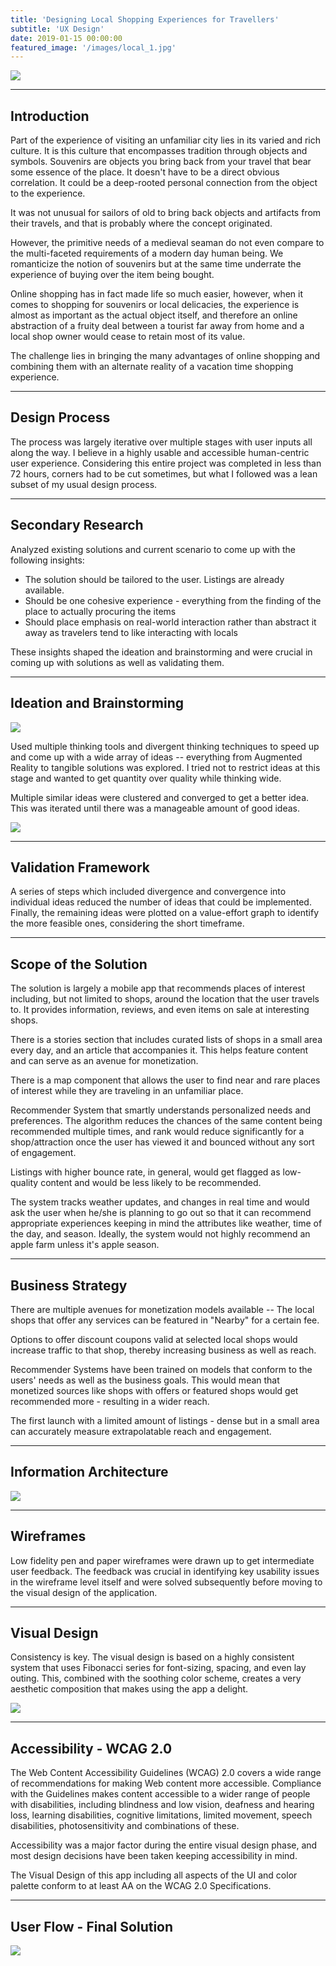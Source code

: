 ```yaml
---
title: 'Designing Local Shopping Experiences for Travellers'
subtitle: 'UX Design'
date: 2019-01-15 00:00:00
featured_image: '/images/local_1.jpg'
---
```


![](/images/local_1.jpg)

---

## Introduction

Part of the experience of visiting an unfamiliar city lies in its varied and rich culture. It is this culture that encompasses tradition through objects and symbols. Souvenirs are objects you bring back from your travel that bear some essence of the place. It doesn't have to be a direct obvious correlation. It could be a deep-rooted personal connection from the object to the experience.

It was not unusual for sailors of old to bring back objects and artifacts from their travels, and that is probably where the concept originated. 

However, the primitive needs of a medieval seaman do not even compare to the multi-faceted requirements of a modern day human being. We romanticize the notion of souvenirs but at the same time underrate the experience of buying over the item being bought.

Online shopping has in fact made life so much easier, however, when it comes to shopping for souvenirs or local delicacies, the experience is almost as important as the actual object itself, and therefore an online abstraction of a fruity deal between a tourist far away from home and a local shop owner would cease to retain most of its value.

The challenge lies in bringing the many advantages of online shopping and combining them with an alternate reality of a vacation time shopping experience.

---

## Design Process

The process was largely iterative over multiple stages with user inputs all along the way. I believe in a highly usable and accessible human-centric user experience. Considering this entire project was completed in less than 72 hours, corners had to be cut sometimes, but what I followed was a lean subset of my usual design process.

---

## Secondary Research

Analyzed existing solutions and current scenario to come up with the following insights:

* The solution should be tailored to the user. Listings are already available.
* Should be one cohesive experience - everything from the finding of the place to actually procuring the items
* Should place emphasis on real-world interaction rather than abstract it away as travelers tend to like interacting with locals

These insights shaped the ideation and brainstorming and were crucial in coming up with solutions as well as validating them.

---

## Ideation and Brainstorming

![](/images/local_3.jpg)

Used multiple thinking tools and divergent thinking techniques to speed up and come up with a wide array of ideas -- everything from Augmented Reality to tangible solutions was explored. I tried not to restrict ideas at this stage and wanted to get quantity over quality while thinking wide.

Multiple similar ideas were clustered and converged to get a better idea. This was iterated until there was a manageable amount of good ideas.

![](/images/local_4.jpg)

--- 

## Validation Framework

A series of steps which included divergence and convergence into individual ideas reduced the number of ideas that could be implemented. Finally, the remaining ideas were plotted on a value-effort graph to identify the more feasible ones, considering the short timeframe.

---

## Scope of the Solution

The solution is largely a mobile app that recommends places of interest including, but not limited to shops, around the location that the user travels to. It provides information, reviews, and even items on sale at interesting shops.

There is a stories section that includes curated lists of shops in a small area every day, and an article that accompanies it. This helps feature content and can serve as an avenue for monetization. 

There is a map component that allows the user to find near and rare places of interest while they are traveling in an unfamiliar place.

Recommender System that smartly understands personalized needs and preferences. The algorithm reduces the chances of the same content being recommended multiple times, and rank would reduce significantly for a shop/attraction once the user has viewed it and bounced without any sort of engagement.

Listings with higher bounce rate, in general, would get flagged as low-quality content and would be less likely to be recommended.

The system tracks weather updates, and changes in real time and would ask the user when he/she is planning to go out so that it can recommend appropriate experiences keeping in mind the attributes like weather, time of the day, and season. Ideally, the system would not highly recommend an apple farm unless it's apple season.

---

## Business Strategy

There are multiple avenues for monetization models available -- The local shops that offer any services can be featured in "Nearby" for a certain fee. 

Options to offer discount coupons valid at selected local shops would increase traffic to that shop, thereby increasing business as well as reach.

Recommender Systems have been trained on models that conform to the users' needs as well as the business goals. This would mean that monetized sources like shops with offers or featured shops would get recommended more - resulting in a wider reach.

The first launch with a limited amount of listings  - dense but in a small area can accurately measure extrapolatable reach and engagement.

---

## Information Architecture

![](/images/local_5.jpg)

---

## Wireframes

Low fidelity pen and paper wireframes were drawn up to get intermediate user feedback. The feedback was crucial in identifying key usability issues in the wireframe level itself and were solved subsequently before moving to the visual design of the application.

---

## Visual Design

Consistency is key. The visual design is based on a highly consistent system that uses Fibonacci series for font-sizing, spacing, and even lay outing. This, combined with the soothing color scheme, creates a very aesthetic composition that makes using the app a delight.

![](/images/local_1.jpg)

---

## Accessibility - WCAG 2.0

The Web Content Accessibility Guidelines (WCAG) 2.0 covers a wide range of recommendations for making Web content more accessible. Compliance with the Guidelines makes content accessible to a wider range of people with disabilities, including blindness and low vision, deafness and hearing loss, learning disabilities, cognitive limitations, limited movement, speech disabilities, photosensitivity and combinations of these.

Accessibility was a major factor during the entire visual design phase, and most design decisions have been taken keeping accessibility in mind.

The Visual Design of this app including all aspects of the UI and color palette conform to at least AA on the WCAG 2.0 Specifications.

---

## User Flow - Final Solution

![](/images/local_2.jpg)